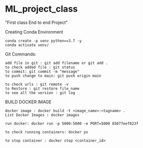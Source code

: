 # ML_project_class
"First class End to end Project"

Creating Conda Environment

```
conda create -p venv python==3.7 -y
conda activate venv/
```

Git Commands:
```
add file in git : git add filename or git add .
to check added file : git status
to commit: git commit -m "message"
to push change to main: git push origin main

to check urls : git remote -v
to Restore : git restore file_name
to see all the version : git log
```
BUILD DOCKER IMAGE
```
docker image : docker build -t <image_name>:<tagname> .
List Docker Images : docker images

run docker: docker run -p 5000:5000 -e PORT=5000 85077eef823f

to check running containers: docker ps

to stop container : docker stop <container_id>

```

